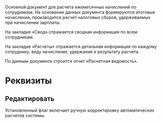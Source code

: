 Основной документ для расчета ежемесячных начислений по сотрудникам. На основании данных документа формируются итоговые начисления, производится расчет налоговых сборов, удерживаемых при начислении зарплаты.

На закладке «Свод» отражается сводная информация по всем сотрудникам.

На закладке «Расчеты» отражается детальная информация по каждому сотруднику, виду начисления, удержания и результату расчета.

По данным документа строится отчет «Расчетная ведомость».

# Реквизиты

## Редактировать

Установленный флаг включает ручную корректировку автоматических расчетов системы.